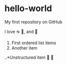 # hello-world
My first repository on GitHub

I love :coffee: :pizza:, and :dancer:

1. First ordered list items
2. Another item

..*Unstructured item :banana: :apple:
